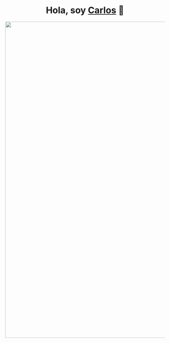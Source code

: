 <div align="center">
  <h1>Hola, soy <a href="https://aristi.dev">Carlos</a> 👋</h1>
  <img src="https://i.imgur.com/NTrNroJ.png" width="1000">
</div>


<!--
**Carlosdhc10/Carlosdhc10** is a ✨ _special_ ✨ repository because its `README.md` (this file) appears on your GitHub profile.

Here are some ideas to get you started:

- 🔭 I’m currently working on ...
- 🌱 I’m currently learning ...
- 👯 I’m looking to collaborate on ...
- 🤔 I’m looking for help with ...
- 💬 Ask me about ...
- 📫 How to reach me: ...
- 😄 Pronouns: ...
- ⚡ Fun fact: ...
-->
